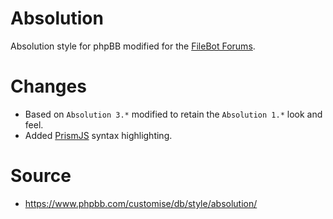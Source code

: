 # Absolution
Absolution style for phpBB modified for the [FileBot Forums](https://www.filebot.net/forums/).

# Changes
* Based on `Absolution 3.*` modified to retain the `Absolution 1.*` look and feel.
* Added [PrismJS](https://prismjs.com/) syntax highlighting.

# Source
* https://www.phpbb.com/customise/db/style/absolution/
